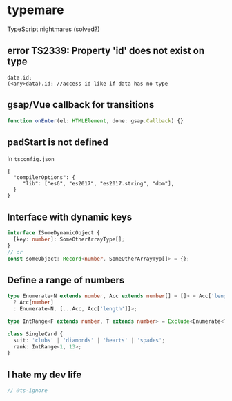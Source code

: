 # typemare
TypeScript nightmares (solved?)

## error TS2339: Property 'id' does not exist on type
```
data.id;
(<any>data).id; //access id like if data has no type
```

## gsap/Vue callback for transitions
```js
function onEnter(el: HTMLElement, done: gsap.Callback) {}
```

## padStart is not defined
In `tsconfig.json`
```js{3}
{
  "compilerOptions": {
     "lib": ["es6", "es2017", "es2017.string", "dom"],
  }
}
```

## Interface with dynamic keys
```ts
interface ISomeDynamicObject {
  [key: number]: SomeOtherArrayType[];
}
// or
const someObject: Record<number, SomeOtherArrayTyp[]> = {};
```

## Define a range of numbers
```ts
type Enumerate<N extends number, Acc extends number[] = []> = Acc['length'] extends N
  ? Acc[number]
  : Enumerate<N, [...Acc, Acc['length']]>;

type IntRange<F extends number, T extends number> = Exclude<Enumerate<T>, Enumerate<F>>;

class SingleCard {
  suit: 'clubs' | 'diamonds' | 'hearts' | 'spades';
  rank: IntRange<1, 13>;
}
```

## I hate my dev life
```ts
// @ts-ignore
```
